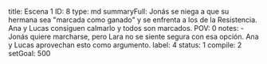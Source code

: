 title:          Escena 1
ID:             8
type:           md
summaryFull:    Jonás se niega a que su hermana sea "marcada como ganado" y se enfrenta a los de la Resistencia. Ana y Lucas consiguen calmarlo y todos son marcados.
POV:            0
notes:          - Jonás quiere marcharse, pero Lara no se siente segura con esa opción. Ana y Lucas aprovechan esto como argumento.
label:          4
status:         1
compile:        2
setGoal:        500


